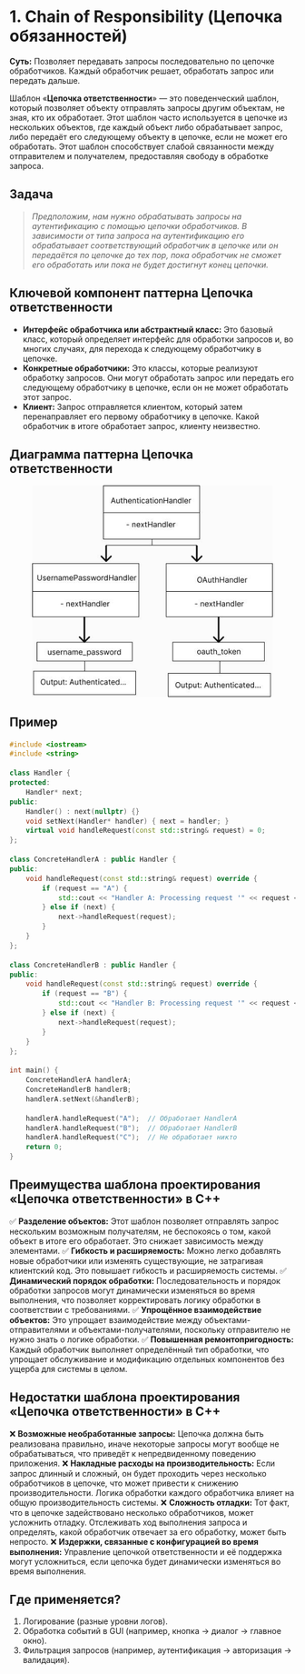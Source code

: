 # 1. Chain of Responsibility (Цепочка обязанностей)
__Суть:__
Позволяет передавать запросы последовательно по цепочке обработчиков. Каждый обработчик решает, обработать запрос или передать дальше.

Шаблон «__Цепочка ответственности__» — это поведенческий шаблон, который позволяет объекту отправлять запросы другим объектам, не зная, кто их обработает. Этот шаблон часто используется в цепочке из нескольких объектов, где каждый объект либо обрабатывает запрос, либо передаёт его следующему объекту в цепочке, если не может его обработать. Этот шаблон способствует слабой связанности между отправителем и получателем, предоставляя свободу в обработке запроса.

## Задача
>_Предположим, нам нужно обрабатывать запросы на аутентификацию с помощью цепочки обработчиков.  В зависимости от типа запроса на аутентификацию его обрабатывает соответствующий обработчик в цепочке или он передаётся по цепочке до тех пор, пока обработчик не сможет его обработать или пока не будет достигнут конец цепочки._
## Ключевой компонент паттерна Цепочка ответственности
* __Интерфейс обработчика или абстрактный класс:__ Это базовый класс, который определяет интерфейс для обработки запросов и, во многих случаях, для перехода к следующему обработчику в цепочке.
* __Конкретные обработчики:__ Это классы, которые реализуют обработку запросов. Они могут обработать запрос или передать его следующему обработчику в цепочке, если он не может обработать этот запрос.
* __Клиент:__ Запрос отправляется клиентом, который затем перенаправляет его первому обработчику в цепочке. Какой обработчик в итоге обработает запрос, клиенту неизвестно.

## Диаграмма паттерна Цепочка ответственности
<figure>
    <img src ="/assets/images/Diagram_Chain_of_Responsibility.jpg" alt = "Chain_of_Responsibility">
</figure>

## Пример
```c++
#include <iostream>
#include <string>

class Handler {
protected:
    Handler* next;
public:
    Handler() : next(nullptr) {}
    void setNext(Handler* handler) { next = handler; }
    virtual void handleRequest(const std::string& request) = 0;
};

class ConcreteHandlerA : public Handler {
public:
    void handleRequest(const std::string& request) override {
        if (request == "A") {
            std::cout << "Handler A: Processing request '" << request << "'\n";
        } else if (next) {
            next->handleRequest(request);
        }
    }
};

class ConcreteHandlerB : public Handler {
public:
    void handleRequest(const std::string& request) override {
        if (request == "B") {
            std::cout << "Handler B: Processing request '" << request << "'\n";
        } else if (next) {
            next->handleRequest(request);
        }
    }
};

int main() {
    ConcreteHandlerA handlerA;
    ConcreteHandlerB handlerB;
    handlerA.setNext(&handlerB);

    handlerA.handleRequest("A");  // Обработает HandlerA
    handlerA.handleRequest("B");  // Обработает HandlerB
    handlerA.handleRequest("C");  // Не обработает никто
    return 0;
}
```
## Преимущества шаблона проектирования «Цепочка ответственности» в C++
✅ __Разделение объектов:__ Этот шаблон позволяет отправлять запрос нескольким возможным получателям, не беспокоясь о том, какой объект в итоге его обработает. Это снижает зависимость между элементами.
✅ __Гибкость и расширяемость:__ Можно легко добавлять новые обработчики или изменять существующие, не затрагивая клиентский код. Это повышает гибкость и расширяемость системы.
✅ __Динамический порядок обработки:__ Последовательность и порядок обработки запросов могут динамически изменяться во время выполнения, что позволяет корректировать логику обработки в соответствии с требованиями.
✅ __Упрощённое взаимодействие объектов:__ Это упрощает взаимодействие между объектами-отправителями и объектами-получателями, поскольку отправителю не нужно знать о логике обработки.
✅ __Повышенная ремонтопригодность:__ Каждый обработчик выполняет определённый тип обработки, что упрощает обслуживание и модификацию отдельных компонентов без ущерба для системы в целом.

## Недостатки шаблона проектирования «Цепочка ответственности» в C++
❌ __Возможные необработанные запросы:__ Цепочка должна быть реализована правильно, иначе некоторые запросы могут вообще не обрабатываться, что приведёт к непредвиденному поведению приложения.
❌ __Накладные расходы на производительность:__ Если запрос длинный и сложный, он будет проходить через несколько обработчиков в цепочке, что может привести к снижению производительности. Логика обработки каждого обработчика влияет на общую производительность системы.
❌ __Сложность отладки:__ Тот факт, что в цепочке задействовано несколько обработчиков, может усложнить отладку. Отслеживать ход выполнения запроса и определять, какой обработчик отвечает за его обработку, может быть непросто.
❌ __Издержки, связанные с конфигурацией во время выполнения:__ Управление цепочкой ответственности и её поддержка могут усложниться, если цепочка будет динамически изменяться во время выполнения.

## Где применяется?
1. Логирование (разные уровни логов).
2. Обработка событий в GUI (например, кнопка → диалог → главное окно).
3. Фильтрация запросов (например, аутентификация → авторизация → валидация).